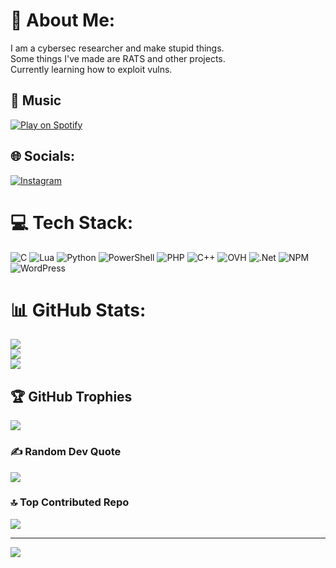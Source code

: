 # 🎀 About Me:
I am a cybersec researcher and make stupid things.<br>Some things I've made are RATS and other projects.<br>Currently learning how to exploit vulns.

## 🎵 Music
[![Play on Spotify](https://img.shields.io/badge/Play%20on%20Spotify-%231ED760.svg?style=for-the-badge&logo=spotify&logoColor=white)](https://open.spotify.com/track/2mWfVxEo4xZYDaz0v7hYrN?si=5ecc50f1f2e942b4)

## 🌐 Socials:
[![Instagram](https://img.shields.io/badge/Instagram-%23E4405F.svg?logo=Instagram&logoColor=white)](https://instagram.com/dokkaebl) 

# 💻 Tech Stack:
![C](https://img.shields.io/badge/c-%2300599C.svg?style=for-the-badge&logo=c&logoColor=white) ![Lua](https://img.shields.io/badge/lua-%232C2D72.svg?style=for-the-badge&logo=lua&logoColor=white) ![Python](https://img.shields.io/badge/python-3670A0?style=for-the-badge&logo=python&logoColor=ffdd54) ![PowerShell](https://img.shields.io/badge/PowerShell-%235391FE.svg?style=for-the-badge&logo=powershell&logoColor=white) ![PHP](https://img.shields.io/badge/php-%23777BB4.svg?style=for-the-badge&logo=php&logoColor=white) ![C++](https://img.shields.io/badge/c++-%2300599C.svg?style=for-the-badge&logo=c%2B%2B&logoColor=white) ![OVH](https://img.shields.io/badge/ovh-%23123F6D.svg?style=for-the-badge&logo=ovh&logoColor=#123F6D) ![.Net](https://img.shields.io/badge/.NET-5C2D91?style=for-the-badge&logo=.net&logoColor=white) ![NPM](https://img.shields.io/badge/NPM-%23CB3837.svg?style=for-the-badge&logo=npm&logoColor=white) ![WordPress](https://img.shields.io/badge/WordPress-%23117AC9.svg?style=for-the-badge&logo=WordPress&logoColor=white)

# 📊 GitHub Stats:
![](https://github-readme-stats.vercel.app/api?username=DOKKAEBIx&theme=radical&hide_border=false&include_all_commits=true&count_private=false)<br/>
![](https://github-readme-streak-stats.herokuapp.com/?user=DOKKAEBIx&theme=radical&hide_border=false)<br/>
![](https://github-readme-stats.vercel.app/api/top-langs/?username=DOKKAEBIx&theme=radical&hide_border=false&include_all_commits=true&count_private=false&layout=compact)

## 🏆 GitHub Trophies
![](https://github-profile-trophy.vercel.app/?username=DOKKAEBIx&theme=tokyonight&no-frame=false&no-bg=true&margin-w=4)

### ✍️ Random Dev Quote
![](https://quotes-github-readme.vercel.app/api?type=horizontal&theme=tokyonight)

### 🔝 Top Contributed Repo
![](https://github-contributor-stats.vercel.app/api?username=DOKKAEBIx&limit=5&theme=dark&combine_all_yearly_contributions=true)

---
[![](https://visitcount.itsvg.in/api?id=DOKKAEBIx&icon=0&color=0)](https://visitcount.itsvg.in)
